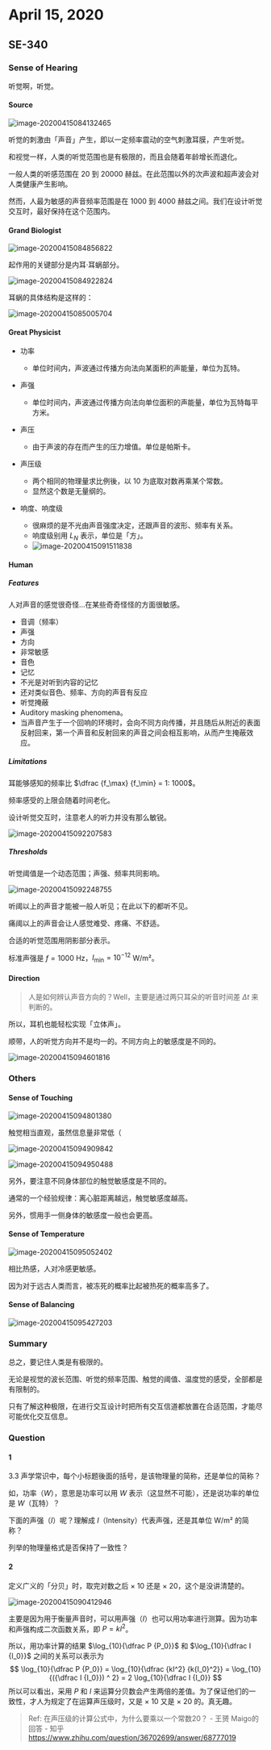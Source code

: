 # April 15, 2020

## SE-340

### Sense of Hearing

听觉啊，听觉。

#### Source

![image-20200415084132465](15.assets/image-20200415084132465.png)

听觉的刺激由「声音」产生，即以一定频率震动的空气刺激耳膜，产生听觉。

和视觉一样，人类的听觉范围也是有极限的，而且会随着年龄增长而退化。

一般人类的听感范围在 $20$ 到 $20000$ 赫兹。在此范围以外的次声波和超声波会对人类健康产生影响。

然而，人最为敏感的声音频率范围是在 $1000$ 到 $4000$ 赫兹之间。我们在设计听觉交互时，最好保持在这个范围内。

#### Grand Biologist

![image-20200415084856822](15.assets/image-20200415084856822.png)

起作用的关键部分是内耳·耳蜗部分。

![image-20200415084922824](15.assets/image-20200415084922824.png)

耳蜗的具体结构是这样的：

![image-20200415085005704](15.assets/image-20200415085005704.png)

#### Great Physicist

* 功率

	* 单位时间内，声波通过传播方向法向某面积的声能量，单位为瓦特。

* 声强

	* 单位时间内，声波通过传播方向法向单位面积的声能量，单位为瓦特每平方米。

* 声压

	* 由于声波的存在而产生的压力增值。单位是帕斯卡。

* 声压级

	* 两个相同的物理量求比例後，以 $10$ 为底取对数再乘某个常数。
	* 显然这个数是无量纲的。

* 响度、响度级

	* 很麻烦的是不光由声音强度决定，还跟声音的波形、频率有关系。
	* 响度级别用 $L_N$ 表示，单位是「方」。
	* ![image-20200415091511838](15.assets/image-20200415091511838.png)

#### Human

##### Features

人对声音的感觉很奇怪…在某些奇奇怪怪的方面很敏感。

* 音调（频率）
* 声强
* 方向
* 非常敏感
* 音色
* 记忆
* 不光是对听到内容的记忆
* 还对类似音色、频率、方向的声音有反应
* 听觉掩蔽
* Auditory masking phenomena。
* 当声音产生于一个回响的环境时，会向不同方向传播，并且随后从附近的表面反射回来，第一个声音和反射回来的声音之间会相互影响，从而产生掩蔽效应。

##### Limitations

耳能够感知的频率比 $\dfrac {f_\max} {f_\min} = 1: 1000$。

频率感受的上限会随着时间老化。

设计听觉交互时，注意老人的听力并没有那么敏锐。

![image-20200415092207583](15.assets/image-20200415092207583.png)

##### Thresholds

听觉阈值是一个动态范围；声强、频率共同影响。

![image-20200415092248755](15.assets/image-20200415092248755.png)

听阈以上的声音才能被一般人听见；在此以下的都听不见。

痛阈以上的声音会让人感觉难受、疼痛、不舒适。

合适的听觉范围用阴影部分表示。

标准声强是 $f = 1000$ Hz，$I_\min = 10^{-12}$ W/m²。
	
#### Direction

> 人是如何辨认声音方向的？Well，主要是通过两只耳朵的听音时间差 $\Delta t$ 来判断的。

所以，耳机也能轻松实现「立体声」。

顺带，人的听觉方向并不是均一的。不同方向上的敏感度是不同的。

![image-20200415094601816](15.assets/image-20200415094601816.png)
	
### Others

#### Sense of Touching

![image-20200415094801380](15.assets/image-20200415094801380.png)

触觉相当直观，虽然信息量非常低（

![image-20200415094909842](15.assets/image-20200415094909842.png)

![image-20200415094950488](15.assets/image-20200415094950488.png)

另外，要注意不同身体部位的触觉敏感度是不同的。

通常的一个经验规律：离心脏距离越远，触觉敏感度越高。

另外，惯用手一侧身体的敏感度一般也会更高。

#### Sense of Temperature

![image-20200415095052402](15.assets/image-20200415095052402.png)

相比热感，人对冷感更敏感。

因为对于远古人类而言，被冻死的概率比起被热死的概率高多了。

#### Sense of Balancing

![image-20200415095427203](15.assets/image-20200415095427203.png)

### Summary

总之，要记住人类是有极限的。

无论是视觉的波长范围、听觉的频率范围、触觉的阈值、温度觉的感受，全部都是有限制的。

只有了解这种极限，在进行交互设计时把所有交互信道都放置在合适范围，才能尽可能优化交互信息。

### Question

#### 1

3.3 声学常识中，每个小标题後面的括号，是该物理量的简称，还是单位的简称？

如，功率（$W$），意思是功率可以用 $W$ 表示（这显然不可能），还是说功率的单位是 $W$（瓦特）？

下面的声强（$I$）呢？理解成 $I$（Intensity）代表声强，还是其单位 W/m² 的简称？

列举的物理量格式是否保持了一致性？

#### 2

定义广义的「分贝」时，取完对数之后 × 10 还是 × 20，这个是没讲清楚的。

![image-20200415090412946](15.assets/image-20200415090412946.png)

主要是因为用于衡量声音时，可以用声强（$I$）也可以用功率进行测算。因为功率和声强构成二次函数关系，即 $P = kI^2$。

所以，用功率计算的结果 $\log_{10}{\dfrac P {P_0}}$ 和 $\log_{10}{\dfrac I {I_0}}$ 之间的关系可以表示为
$$
\log_{10}{\dfrac P {P_0}} = \log_{10}{\dfrac {kI^2} {k{I_0}^2}} = \log_{10}{({\dfrac I {I_0}}) ^ 2} = 2 \log_{10}{\dfrac I {I_0}}
$$
所以可以看出，采用 $P$ 和 $I$ 来运算分贝数会产生两倍的差值。为了保证他们的一致性，才人为规定了在运算声压级时，又是 × 10 又是 × 20 的。真无趣。

> Ref: 在声压级的计算公式中，为什么要乘以一个常数20？ - 王赟 Maigo的回答 - 知乎 https://www.zhihu.com/question/36702699/answer/68777019

